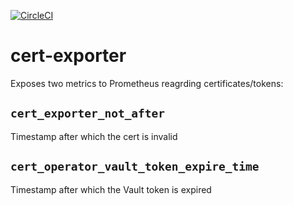 [![CircleCI](https://circleci.com/gh/giantswarm/cert-exporter.svg?&style=shield&circle-token=0b5cc07c7114258992b3411a963ce9515e32106a)](https://circleci.com/gh/giantswarm/cert-exporter)

# cert-exporter

Exposes two metrics to Prometheus reagrding certificates/tokens:

## `cert_exporter_not_after`

Timestamp after which the cert is invalid

## `cert_operator_vault_token_expire_time`

Timestamp after which the Vault token is expired
